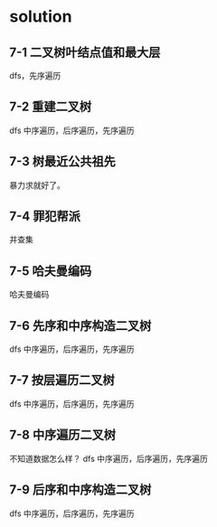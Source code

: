 # solution
## 7-1 二叉树叶结点值和最大层
dfs，先序遍历
## 7-2 重建二叉树
dfs 中序遍历，后序遍历，先序遍历
## 7-3 树最近公共祖先
暴力求就好了。
## 7-4 罪犯帮派
并查集
## 7-5 哈夫曼编码
哈夫曼编码
## 7-6 先序和中序构造二叉树
dfs 中序遍历，后序遍历，先序遍历
## 7-7 按层遍历二叉树
dfs 中序遍历，后序遍历，先序遍历
## 7-8 中序遍历二叉树
不知道数据怎么样？
dfs 中序遍历，后序遍历，先序遍历
## 7-9 后序和中序构造二叉树
dfs 中序遍历，后序遍历，先序遍历